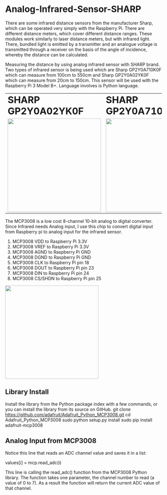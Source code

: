 # Analog-Infrared-Sensor-SHARP
There are some infrared distance sensors from the manufacturer Sharp, which can be operated very simply with the Raspberry Pi. There are different distance meters, which cover different distance ranges. These modules work similarly to laser distance meters, but with infrared light. There, bundled light is emitted by a transmitter and an analogue voltage is transmitted through a receiver on the basis of the angle of incidence, whereby the distance can be calculated.

Measuring the distance by using analog infrared sensor with SHARP brand. Two types of infrared sensor is being used which are Sharp GP2Y0A710K0F which can measure from 100cm to 550cm and  Sharp GP2Y0A02YK0F which can measure from 20cm to 150cm. This sensor will be used with the Raspberry Pi 3 Model B+. Language involves is Python language.


<table border="0">
 <tr>
    <td><b style="font-size:30px">SHARP GP2Y0A02YK0F</b></td>
    <td><b style="font-size:30px">SHARP GP2Y0A710K0F</b></td>
    <td><b style="font-size:30px">RASPBERRY PI 3 MODEL B+</b></td>
 </tr>
 <tr>
    <td><img src="https://user-images.githubusercontent.com/54172575/63335910-c9266180-c370-11e9-8ed4-ffd122402ad4.jpg" width="300" /></td>
    <td><img src="https://user-images.githubusercontent.com/54172575/63336549-e6a7fb00-c371-11e9-92f0-e494929007bf.jpg" width="300" /></td>
    <td><img src="https://user-images.githubusercontent.com/54172575/63336903-95e4d200-c372-11e9-80f1-a3af60130970.jpg" width="300" /></td>
 </tr>
</table>

The MCP3008 is a low cost 8-channel 10-bit analog to digital converter. Since Infrared needs Analog input, I use this chip to convert digital input from Raspberry pi to analog input for the infrared sensor. 
   1. MCP3008 VDD to Raspberry Pi 3.3V
   2. MCP3008 VREF to Raspberry Pi 3.3V
   3. MCP3008 AGND to Raspberry Pi GND
   4. MCP3008 DGND to Raspberry Pi GND
   5. MCP3008 CLK to Raspberry Pi pin 18
   6. MCP3008 DOUT to Raspberry Pi pin 23
   7. MCP3008 DIN to Raspberry Pi pin 24
   8. MCP3008 CS/SHDN to Raspberry Pi pin 25

<img src="https://user-images.githubusercontent.com/54172575/63561801-c9e80f00-c58d-11e9-930b-efd69f71d85f.gif" width="300" />

## Library Install 
Install the library from the Python package index with a few commands, or you can install the library from its source on GitHub.
   git clone https://github.com/adafruit/Adafruit_Python_MCP3008.git
   cd Adafruit_Python_MCP3008
   sudo python setup.py install
   sudo pip install adafruit-mcp3008
   
## Analog Input from MCP3008
Notice this line that reads an ADC channel value and saves it in a list:

values[i] = mcp.read_adc(i)

This line is calling the read_adc() function from the MCP3008 Python library.  The function takes one parameter, the channel number to read (a value of 0 to 7).  As a result the function will return the current ADC value of that channel.

